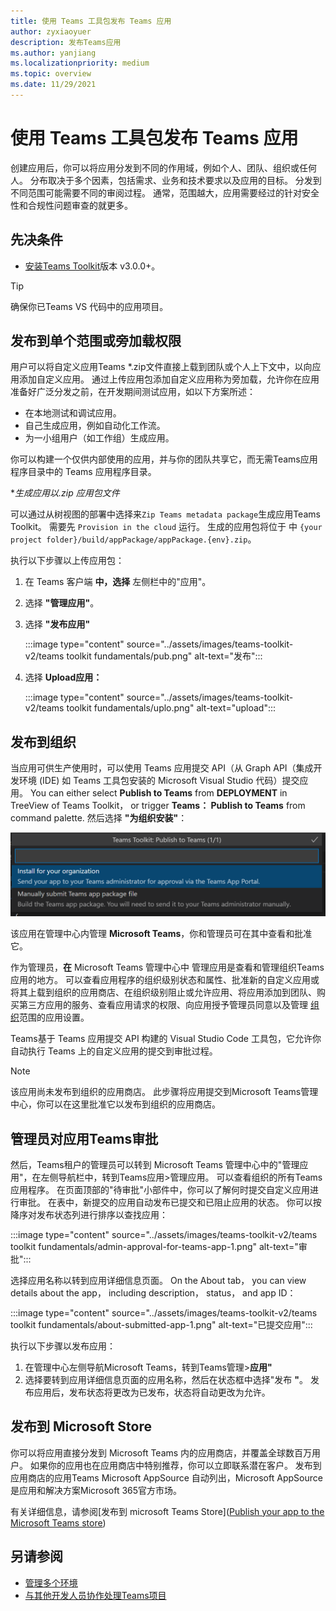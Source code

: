 ```yaml
---
title: 使用 Teams 工具包发布 Teams 应用
author: zyxiaoyuer
description: 发布Teams应用
ms.author: yanjiang
ms.localizationpriority: medium
ms.topic: overview
ms.date: 11/29/2021
---
```



# <a name="publish-teams-apps-using-teams-toolkit"></a>使用 Teams 工具包发布 Teams 应用

创建应用后，你可以将应用分发到不同的作用域，例如个人、团队、组织或任何人。 分布取决于多个因素，包括需求、业务和技术要求以及应用的目标。 分发到不同范围可能需要不同的审阅过程。 通常，范围越大，应用需要经过的针对安全性和合规性问题审查的就更多。

## <a name="prerequisite"></a>先决条件

* [安装Teams Toolkit](https://marketplace.visualstudio.com/items?itemName=TeamsDevApp.ms-teams-vscode-extension)版本 v3.0.0+。

> [!TIP]
> 确保你已Teams VS 代码中的应用项目。

## <a name="publish-to-individual-scope-or-sideload-permission"></a>发布到单个范围或旁加载权限

用户可以将自定义应用Teams *.zip文件直接上载到团队或个人上下文中，以向应用添加自定义应用。 通过上传应用包添加自定义应用称为旁加载，允许你在应用准备好广泛分发之前，在开发期间测试应用，如以下方案所述：

* 在本地测试和调试应用。
* 自己生成应用，例如自动化工作流。
* 为一小组用户（如工作组）生成应用。

你可以构建一个仅供内部使用的应用，并与你的团队共享它，而无需Teams应用程序目录中的 Teams 应用程序目录。

**生成应用以.zip *应用包文件**

可以通过从树视图的部署中选择来`Zip Teams metadata package`生成应用Teams Toolkit。 需要先 `Provision in the cloud` 运行。 生成的应用包将位于 中 `{your project folder}/build/appPackage/appPackage.{env}.zip`。

执行以下步骤以上传应用包：

1. 在 Teams 客户端 **中，选择** 左侧栏中的"应用"。
2. 选择 **"管理应用"**。
3. 选择 **"发布应用"**

   :::image type="content" source="../assets/images/teams-toolkit-v2/teams toolkit fundamentals/pub.png" alt-text="发布":::

4. 选择 **Upload应用：**

   :::image type="content" source="../assets/images/teams-toolkit-v2/teams toolkit fundamentals/uplo.png" alt-text="upload":::

## <a name="publish-to-your-organization"></a>发布到组织 

当应用可供生产使用时，可以使用 Teams 应用提交 API（从 Graph API（集成开发环境 (IDE) 如 Teams 工具包安装的 Microsoft Visual Studio 代码）提交应用。 You can either select **Publish to Teams** from **DEPLOYMENT** in TreeView of Teams Toolkit， or trigger **Teams： Publish to Teams** from command palette. 然后选择 **"为组织安装"**：

![为组织安装](./images/installforyourorganization.png)

该应用在管理中心内管理 **Microsoft Teams**，你和管理员可在其中查看和批准它。

作为管理员，**在** Microsoft Teams 管理中心中 [](https://admin.teams.microsoft.com/policies/manage-apps)管理应用是查看和管理组织Teams应用的地方。 可以查看应用程序的组织级别状态和属性、批准新的自定义应用或将其上载到组织的应用商店、在组织级别阻止或允许应用、将应用添加到团队、购买第三方应用的服务、查看应用请求的权限、向应用授予管理员同意以及管理 [组织](https://admin.teams.microsoft.com/policies/manage-apps)范围的应用设置。

Teams基于 Teams 应用提交 API 构建的 Visual Studio Code 工具包，它允许你自动执行 Teams 上的自定义应用的提交到审批过程。

> [!NOTE]
> 该应用尚未发布到组织的应用商店。 此步骤将应用提交到Microsoft Teams管理中心，你可以在这里批准它以发布到组织的应用商店。

## <a name="admin-approval-for-teams-apps"></a>管理员对应用Teams审批

然后，Teams租户的管理员可以转到 Microsoft Teams 管理中心中的"管理应用"，在左侧导航栏中，转到Teams应用>管理应用。 可以查看组织的所有Teams应用程序。 在页面顶部的"待审批"小部件中，你可以了解何时提交自定义应用进行审批。
在表中，新提交的应用自动发布已提交和已阻止应用的状态。 你可以按降序对发布状态列进行排序以查找应用：

 :::image type="content" source="../assets/images/teams-toolkit-v2/teams toolkit fundamentals/admin-approval-for-teams-app-1.png" alt-text="审批":::

选择应用名称以转到应用详细信息页面。 On the About tab， you can view details about the app， including description， status， and app ID：

 :::image type="content" source="../assets/images/teams-toolkit-v2/teams toolkit fundamentals/about-submitted-app-1.png" alt-text="已提交应用":::

执行以下步骤以发布应用：

1. 在管理中心左侧导航Microsoft Teams，转到Teams管理>**应用"**
2. 选择要转到应用详细信息页面的应用名称，然后在状态框中选择"发布 **"**。
发布应用后，发布状态将更改为已发布，状态将自动更改为允许。

## <a name="publish-to-microsoft-store"></a>发布到 Microsoft Store

你可以将应用直接分发到 Microsoft Teams 内的应用商店，并覆盖全球数百万用户。 如果你的应用也在应用商店中特别推荐，你可以立即联系潜在客户。 发布到应用商店的应用Teams Microsoft AppSource 自动列出，Microsoft AppSource 是应用和解决方案Microsoft 365官方市场。

有关详细信息，请参阅[发布到 microsoft Teams Store]([Publish your app to the Microsoft Teams store](../concepts/deploy-and-publish/appsource/publish.md#publish-your-app-to-the-microsoft-teams-store))

## <a name="see-also"></a>另请参阅

* [管理多个环境](TeamsFx-multi-env.md)
* [与其他开发人员协作处理Teams项目](TeamsFx-collaboration.md)